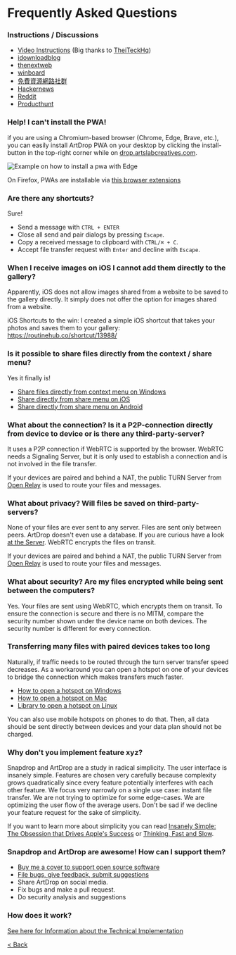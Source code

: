 # Frequently Asked Questions

### Instructions / Discussions
* [Video Instructions](https://www.youtube.com/watch?v=4XN02GkcHUM) (Big thanks to [TheiTeckHq](https://www.youtube.com/channel/UC_DUzWMb8gZZnAbISQjmAfQ))
* [idownloadblog](http://www.idownloadblog.com/2015/12/29/snapdrop/)
* [thenextweb](http://thenextweb.com/insider/2015/12/27/snapdrop-is-a-handy-web-based-replacement-for-apples-fiddly-airdrop-file-transfer-tool/)
* [winboard](http://www.winboard.org/artikel-ratgeber/6253-dateien-vom-desktop-pc-mit-anderen-plattformen-teilen-mit-snapdrop.html)
* [免費資源網路社群](https://free.com.tw/snapdrop/)
* [Hackernews](https://news.ycombinator.com/front?day=2020-12-24)
* [Reddit](https://www.reddit.com/r/Android/comments/et4qny/snapdrop_is_a_free_open_source_cross_platform/)
* [Producthunt](https://www.producthunt.com/posts/snapdrop)

### Help! I can't install the PWA!
if you are using a Chromium-based browser (Chrome, Edge, Brave, etc.), you can easily install ArtDrop PWA on your desktop 
by clicking the install-button in the top-right corner while on [drop.artslabcreatives.com](https://drop.artslabcreatives.com).

<img src="pwa-install.png" alt="Example on how to install a pwa with Edge">

On Firefox, PWAs are installable via [this browser extensions](https://addons.mozilla.org/de/firefox/addon/pwas-for-firefox/)

### Are there any shortcuts?
Sure!
- Send a message with `CTRL + ENTER`
- Close all send and pair dialogs by pressing `Escape`.
- Copy a received message to clipboard with `CTRL/⌘ + C`.
- Accept file transfer request with `Enter` and decline with `Escape`.

### When I receive images on iOS I cannot add them directly to the gallery?
Apparently, iOS does not allow images shared from a website to be saved to the gallery directly.
It simply does not offer the option for images shared from a website.

iOS Shortcuts to the win:
I created a simple iOS shortcut that takes your photos and saves them to your gallery:
https://routinehub.co/shortcut/13988/

### Is it possible to share files directly from the context / share menu?
Yes it finally is!
* [Share files directly from context menu on Windows](/docs/how-to.md#share-files-directly-from-context-menu-on-windows)
* [Share directly from share menu on iOS](/docs/how-to.md#share-directly-from-share-menu-on-ios)
* [Share directly from share menu on Android](/docs/how-to.md#share-directly-from-share-menu-on-android)

### What about the connection? Is it a P2P-connection directly from device to device or is there any third-party-server?
It uses a P2P connection if WebRTC is supported by the browser. WebRTC needs a Signaling Server, but it is only used to establish a connection and is not involved in the file transfer.

If your devices are paired and behind a NAT, the public TURN Server from [Open Relay](https://www.metered.ca/tools/openrelay/) is used to route your files and messages.

### What about privacy? Will files be saved on third-party-servers?
None of your files are ever sent to any server. Files are sent only between peers. ArtDrop doesn't even use a database. If you are curious have a look [at the Server](https://github.com/artslabcreatives/artdrop/blob/master/index.js).
WebRTC encrypts the files on transit.

If your devices are paired and behind a NAT, the public TURN Server from [Open Relay](https://www.metered.ca/tools/openrelay/) is used to route your files and messages.

### What about security? Are my files encrypted while being sent between the computers?
Yes. Your files are sent using WebRTC, which encrypts them on transit. To ensure the connection is secure and there is no MITM, compare the security number shown under the device name on both devices. The security number is different for every connection.

### Transferring many files with paired devices takes too long
Naturally, if traffic needs to be routed through the turn server transfer speed decreases.
As a workaround you can open a hotspot on one of your devices to bridge the connection which makes transfers much faster.

- [How to open a hotspot on Windows](https://support.microsoft.com/en-us/windows/use-your-windows-pc-as-a-mobile-hotspot-c89b0fad-72d5-41e8-f7ea-406ad9036b85#WindowsVersion=Windows_11)
- [How to open a hotspot on Mac](https://support.apple.com/guide/mac-help/share-internet-connection-mac-network-users-mchlp1540/mac)
- [Library to open a hotspot on Linux](https://github.com/lakinduakash/linux-wifi-hotspot)

You can also use mobile hotspots on phones to do that. 
Then, all data should be sent directly between devices and your data plan should not be charged.

### Why don't you implement feature xyz?
Snapdrop and ArtDrop are a study in radical simplicity. The user interface is insanely simple. Features are chosen very carefully because complexity grows quadratically since every feature potentially interferes with each other feature. We focus very narrowly on a single use case: instant file transfer. 
We are not trying to optimize for some edge-cases. We are optimizing the user flow of the average users. Don't be sad if we decline your feature request for the sake of simplicity. 

If you want to learn more about simplicity you can read [Insanely Simple: The Obsession that Drives Apple's Success](https://www.amazon.com/Insanely-Simple-Ken-Segall-audiobook/dp/B007Z9686O) or [Thinking, Fast and Slow](https://www.amazon.com/Thinking-Fast-Slow-Daniel-Kahneman/dp/0374533555).


### Snapdrop and ArtDrop are awesome! How can I support them? 
* [Buy me a cover to support open source software](https://www.buymeacoffee.com/artdrop)
* [File bugs, give feedback, submit suggestions](https://github.com/artslabcreatives/artdrop/issues)
* Share ArtDrop on social media.
* Fix bugs and make a pull request. 
* Do security analysis and suggestions


### How does it work?
[See here for Information about the Technical Implementation](/docs/technical-documentation.md)

[< Back](/README.md)

